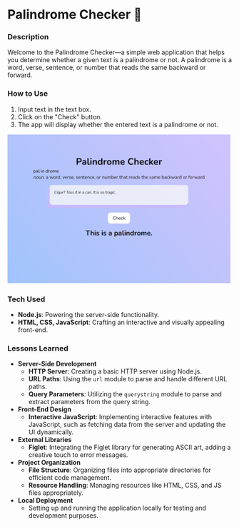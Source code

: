 # Palindrome Checker 🔄

### Description
Welcome to the Palindrome Checker—a simple web application that helps you determine whether a given text is a palindrome or not. A palindrome is a word, verse, sentence, or number that reads the same backward or forward.

### How to Use
1. Input text in the text box.
2. Click on the "Check" button.
3. The app will display whether the entered text is a palindrome or not.

<img src="palindrome-checker.png" width="500px">

### Tech Used
- <strong>Node.js</strong>: Powering the server-side functionality.
- <strong>HTML, CSS, JavaScript</strong>: Crafting an interactive and visually appealing front-end.

### Lessons Learned
- <strong>Server-Side Development</strong>
    - <strong>HTTP Server</strong>: Creating a basic HTTP server using Node.js.
    - <strong>URL Paths</strong>: Using the `url` module to parse and handle different URL paths.
    - <strong>Query Parameters</strong>: Utilizing the `querystring` module to parse and extract parameters from the query string.
- <strong>Front-End Design</strong>
    - <strong>Interactive JavaScript</strong>: Implementing interactive features with JavaScript, such as fetching data from the server and updating the UI dynamically.
- <strong>External Libraries</strong>
    - <strong>Figlet</strong>: Integrating the Figlet library for generating ASCII art, adding a creative touch to error messages.
- <strong>Project Organization</strong>
    - <strong>File Structure</strong>: Organizing files into appropriate directories for efficient code management.
    - <strong>Resource Handling</strong>: Managing resources like HTML, CSS, and JS files appropriately.
- <strong>Local Deployment</strong>
    - Setting up and running the application locally for testing and development purposes.